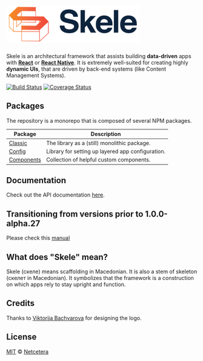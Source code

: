 # <a href="https://netcetera.gitbooks.io/skele/"><img src="logo.png" height="100" alt="Skele Logo" /></a>

Skele is an architectural framework that assists building
**data-driven** apps with **[React](https://facebook.github.io/react/)** or
**[React Native](https://facebook.github.io/react-native/)**.
It is extremely well-suited for creating highly **dynamic UIs**,
that are driven by back-end systems (like Content Management Systems).

[![Build Status](https://img.shields.io/travis/netceteragroup/skele/master.svg?style=flat-square)](https://travis-ci.org/netceteragroup/skele)
[![Coverage Status](https://img.shields.io/coveralls/netceteragroup/skele/master.svg?style=flat-square)](https://coveralls.io/github/netceteragroup/skele?branch=master)

## Packages

The repository is a monorepo that is composed of several NPM packages.

| Package                            | Description                                       |
| ---------------------------------- | ------------------------------------------------- |
| [Classic](/packages/classic)       | The library as a (still) monolithic package.      |
| [Config](/packages/config)         | Library for setting up layered app configuration. |
| [Components](/packages/components) | Collection of helpful custom components.          |

## Documentation

Check out the API documentation [here](https://netcetera.gitbooks.io/skele/).

## Transitioning from versions prior to 1.0.0-alpha.27

Please check this [manual](./packages/classic/docs/transitioning-from-girders-elements.md)

## What does "Skele" mean?

Skele (скеле) means scaffolding in Macedonian. It is also a stem of skeleton (скелет in Macedonian). It symbolizes that the framework is a construction on which apps rely to stay upright and function.

## Credits

Thanks to [Viktorija Bachvarova](https://www.behance.net/viktorijabachvarova) for designing the logo.

## License

[MIT](./LICENSE) &copy; [Netcetera](https://www.netcetera.com)
